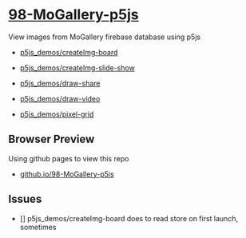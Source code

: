 # [98-MoGallery-p5js](https://github.com/molab-itp/98-MoGallery-p5js)

View images from MoGallery firebase database using p5js

- [p5js_demos/createImg-board](p5js_demos/createImg-board/)
- [p5js_demos/createImg-slide-show](p5js_demos/createImg-slide-show)

- [p5js_demos/draw-share](p5js_demos/draw-share)
- [p5js_demos/draw-video](p5js_demos/draw-video)
- [p5js_demos/pixel-grid](p5js_demos/pixel-grid)

## Browser Preview

Using github pages to view this repo

- [github.io/98-MoGallery-p5js](https://molab-itp.github.io/98-MoGallery-p5js/)

## Issues

- [] p5js_demos/createImg-board does to read store on first launch, sometimes

